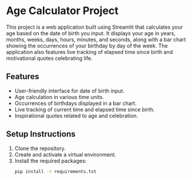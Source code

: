 # Age Calculator Project

This project is a web application built using Streamlit that calculates your age based on the date of birth you input. It displays your age in years, months, weeks, days, hours, minutes, and seconds, along with a bar chart showing the occurrences of your birthday by day of the week. The application also features live tracking of elapsed time since birth and motivational quotes celebrating life.

## Features
- User-friendly interface for date of birth input.
- Age calculation in various time units.
- Occurrences of birthdays displayed in a bar chart.
- Live tracking of current time and elapsed time since birth.
- Inspirational quotes related to age and celebration.

## Setup Instructions
1. Clone the repository.
2. Create and activate a virtual environment.
3. Install the required packages:
   ```bash
   pip install -r requirements.txt

